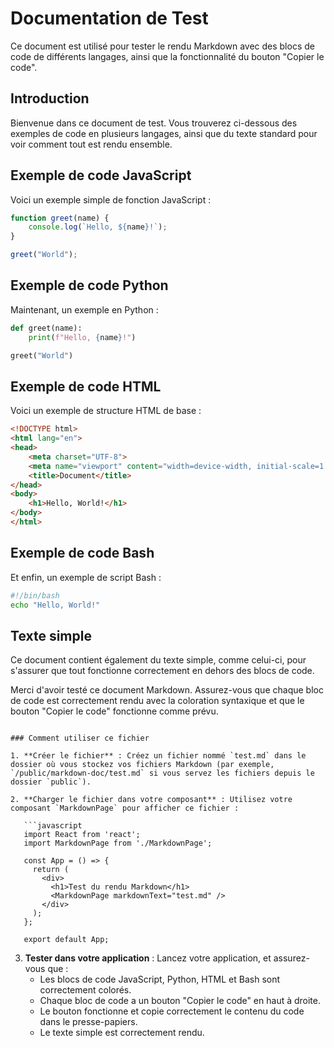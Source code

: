 # Documentation de Test

Ce document est utilisé pour tester le rendu Markdown avec des blocs de code de différents langages, ainsi que la fonctionnalité du bouton "Copier le code".

## Introduction

Bienvenue dans ce document de test. Vous trouverez ci-dessous des exemples de code en plusieurs langages, ainsi que du texte standard pour voir comment tout est rendu ensemble.

## Exemple de code JavaScript

Voici un exemple simple de fonction JavaScript :

```javascript
function greet(name) {
    console.log(`Hello, ${name}!`);
}

greet("World");
```

## Exemple de code Python

Maintenant, un exemple en Python :

```python
def greet(name):
    print(f"Hello, {name}!")

greet("World")
```

## Exemple de code HTML

Voici un exemple de structure HTML de base :

```html
<!DOCTYPE html>
<html lang="en">
<head>
    <meta charset="UTF-8">
    <meta name="viewport" content="width=device-width, initial-scale=1.0">
    <title>Document</title>
</head>
<body>
    <h1>Hello, World!</h1>
</body>
</html>
```

## Exemple de code Bash

Et enfin, un exemple de script Bash :

```bash
#!/bin/bash
echo "Hello, World!"
```

## Texte simple

Ce document contient également du texte simple, comme celui-ci, pour s'assurer que tout fonctionne correctement en dehors des blocs de code.

Merci d'avoir testé ce document Markdown. Assurez-vous que chaque bloc de code est correctement rendu avec la coloration syntaxique et que le bouton "Copier le code" fonctionne comme prévu.
```

### Comment utiliser ce fichier

1. **Créer le fichier** : Créez un fichier nommé `test.md` dans le dossier où vous stockez vos fichiers Markdown (par exemple, `/public/markdown-doc/test.md` si vous servez les fichiers depuis le dossier `public`).

2. **Charger le fichier dans votre composant** : Utilisez votre composant `MarkdownPage` pour afficher ce fichier :

   ```javascript
   import React from 'react';
   import MarkdownPage from './MarkdownPage';

   const App = () => {
     return (
       <div>
         <h1>Test du rendu Markdown</h1>
         <MarkdownPage markdownText="test.md" />
       </div>
     );
   };

   export default App;
   ```

3. **Tester dans votre application** : Lancez votre application, et assurez-vous que :
   - Les blocs de code JavaScript, Python, HTML et Bash sont correctement colorés.
   - Chaque bloc de code a un bouton "Copier le code" en haut à droite.
   - Le bouton fonctionne et copie correctement le contenu du code dans le presse-papiers.
   - Le texte simple est correctement rendu.

